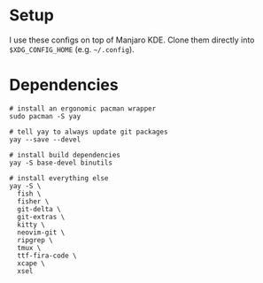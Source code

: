 # Setup

I use these configs on top of Manjaro KDE.
Clone them directly into `$XDG_CONFIG_HOME` (e.g. `~/.config`).

# Dependencies

```fish
# install an ergonomic pacman wrapper
sudo pacman -S yay

# tell yay to always update git packages
yay --save --devel

# install build dependencies
yay -S base-devel binutils

# install everything else
yay -S \
  fish \
  fisher \
  git-delta \
  git-extras \
  kitty \
  neovim-git \
  ripgrep \
  tmux \
  ttf-fira-code \
  xcape \
  xsel
```
